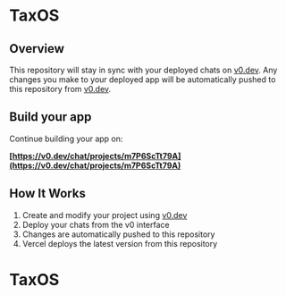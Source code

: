 # TaxOS

## Overview

This repository will stay in sync with your deployed chats on [v0.dev](https://v0.dev).
Any changes you make to your deployed app will be automatically pushed to this repository from [v0.dev](https://v0.dev).

## Build your app

Continue building your app on:

**[https://v0.dev/chat/projects/m7P6ScTt79A](https://v0.dev/chat/projects/m7P6ScTt79A)**

## How It Works

1. Create and modify your project using [v0.dev](https://v0.dev)
2. Deploy your chats from the v0 interface
3. Changes are automatically pushed to this repository
4. Vercel deploys the latest version from this repository
# TaxOS
